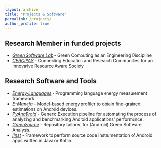 ```yaml
---
layout: archive
title: "Projects & Software"
permalink: /projects/
author_profile: true
---
```



## Research Member in funded projects

- *[Green Software Lab](http://greenlab.di.uminho.pt)* - Green Computing as an Engineering Discipline
- *[CERCIRAS](https://www.cerciras.org)* - Connecting Education and Research Communities for an Innovative Resource Aware Society

## Research Software and Tools

- *[Energy-Languages](https://github.com/greensoftwarelab/Energy-Languages)* - Programming language energy measurement framework
- *[E-Manafa](https://github.com/greensoftwarelab/E-MANAFA)* - Model-based energy profiler to obtain fine-grained estimations on Android devices.
- *[PyAnaDroid](https://github.com/greensoftwarelab/PyAnaDroid)* - Generic Execution pipeline for automating the process of analyzing and benchmarking Android applications' performance.
- *[GreenSource]()* - Repository tailored for  (Android) Green Software Analysis.
- *[jInst]()* - Framework to perform source code instrumentation of Android apps written in Java or Kotlin.